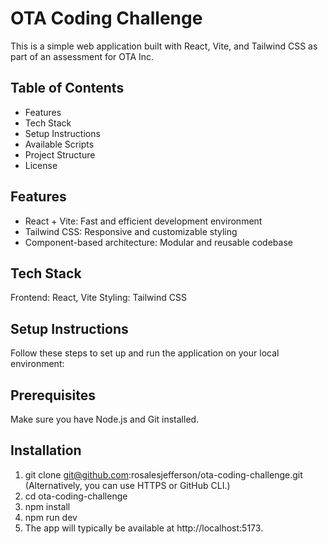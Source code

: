 # OTA Coding Challenge

This is a simple web application built with React, Vite, and Tailwind CSS as part of an assessment for OTA Inc.

## Table of Contents

- Features
- Tech Stack
- Setup Instructions
- Available Scripts
- Project Structure
- License

## Features

- React + Vite: Fast and efficient development environment
- Tailwind CSS: Responsive and customizable styling
- Component-based architecture: Modular and reusable codebase

## Tech Stack

Frontend: React, Vite
Styling: Tailwind CSS

## Setup Instructions

Follow these steps to set up and run the application on your local environment:

## Prerequisites

Make sure you have Node.js and Git installed.

## Installation

1. git clone git@github.com:rosalesjefferson/ota-coding-challenge.git (Alternatively, you can use HTTPS or GitHub CLI.)
2. cd ota-coding-challenge
3. npm install
4. npm run dev
5. The app will typically be available at http://localhost:5173.

